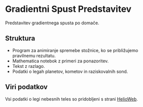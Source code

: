 # Gradientni Spust Predstavitev
Predstavitev gradientnega spusta po domače.

## Struktura
- Program za animiranje spremebe stožnice, ko se približujemo pravilnemu rezultatu.
- Mathematica notebok z primeri za ponazoritev.
- Tekst z razlago.
- Podatki o legah planetov, kometov in raziskovalnih sond.

## Viri podatkov
Vsi podatki o legi nebesnih teles so pridobljeni s strani [HelioWeb](http://omniweb.gsfc.nasa.gov/coho/helios/heli.html).
